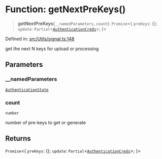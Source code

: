# Function: getNextPreKeys()

> **getNextPreKeys**(`__namedParameters`, `count`): `Promise`\<\{ `preKeys`: \{\}; `update`: `Partial`\<[`AuthenticationCreds`](../type-aliases/AuthenticationCreds.md)\>; \}\>

Defined in: [src/Utils/signal.ts:148](https://github.com/Fokusdotid/Baileys/blob/4cdf75fe48f9b13e8084d341633612ce49e934bd/src/Utils/signal.ts#L148)

get the next N keys for upload or processing

## Parameters

### \_\_namedParameters

[`AuthenticationState`](../type-aliases/AuthenticationState.md)

### count

`number`

number of pre-keys to get or generate

## Returns

`Promise`\<\{ `preKeys`: \{\}; `update`: `Partial`\<[`AuthenticationCreds`](../type-aliases/AuthenticationCreds.md)\>; \}\>
